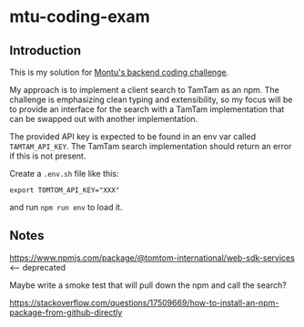 # mtu-coding-exam

## Introduction

This is my solution for [Montu's backend coding challenge](./challenge.pdf). 

My approach is to implement a client search to TamTam as an npm. The challenge is emphasizing clean typing and extensibility, so my focus will be to provide an interface for the search with a TamTam implementation that can be swapped out with another implementation.

The provided API key is expected to be found in an env var called `TAMTAM_API_KEY`. The TamTam search implementation should return an error if this is not present.

Create a `.env.sh` file like this:

```
export TOMTOM_API_KEY="XXX"

```

and run `npm run env` to load it.

## Notes 


https://www.npmjs.com/package/@tomtom-international/web-sdk-services <-- deprecated


Maybe write a smoke test that will pull down the npm and call the search?

https://stackoverflow.com/questions/17509669/how-to-install-an-npm-package-from-github-directly